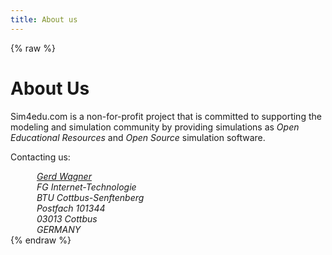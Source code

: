 ```yaml
---
title: About us
---
```

{% raw %}
<div id="between-head-and-foot">
 <main>
        <h1 id="page-title">About Us</h1>
        <p>Sim4edu.com is a non-for-profit project that is committed to supporting the modeling and simulation community by providing simulations as <em>Open Educational Resources</em> and <em>Open Source</em> simulation software.</p>
        <p>Contacting us:</p>
        <address style="margin-left:3em"><a href="mailto:G.Wagner@b-tu.de?subject=sim4edu">Gerd Wagner</a><br/>
            FG Internet-Technologie<br/>
            BTU Cottbus-Senftenberg<br/>
            Postfach 101344<br/>
            03013 Cottbus<br/>
            GERMANY</address>
 </main>
</div>
{% endraw %}